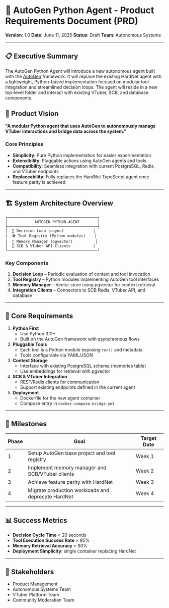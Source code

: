 # 🧠 AutoGen Python Agent - Product Requirements Document (PRD)

**Version**: 1.0
**Date**: June 11, 2025
**Status**: Draft
**Team**: Autonomous Systems

---

## 📋 Executive Summary

The AutoGen Python Agent will introduce a new autonomous agent built with the [AutoGen](https://github.com/microsoft/autogen) framework. It will replace the existing HardNet agent with a lightweight, Python-based implementation focused on modular tool integration and streamlined decision loops. The agent will reside in a new top-level folder and interact with existing VTuber, SCB, and database components.

## 🎯 Product Vision

**"A modular Python agent that uses AutoGen to autonomously manage VTuber interactions and bridge data across the system."**

### Core Principles
- **Simplicity**: Pure Python implementation for easier experimentation
- **Extensibility**: Pluggable actions using AutoGen agents and tools
- **Compatibility**: Seamless integration with current PostgreSQL, Redis, and VTuber endpoints
- **Replaceability**: Fully replaces the HardNet TypeScript agent once feature parity is achieved

---

## 🏗️ System Architecture Overview

```text
┌────────────────────────────────────────┐
│            AUTOGEN PYTHON AGENT        │
├────────────────────────────────────────┤
│  🔄 Decision Loop (async)             │
│  🛠️ Tool Registry (Python modules)    │
│  🧠 Memory Manager (pgvector)          │
│  🔗 SCB & VTuber API Clients          │
└────────────────────────────────────────┘
```

### Key Components
1. **Decision Loop** – Periodic evaluation of context and tool invocation
2. **Tool Registry** – Python modules implementing AutoGen tool interfaces
3. **Memory Manager** – Vector store using pgvector for context retrieval
4. **Integration Clients** – Connectors to SCB Redis, VTuber API, and database

---

## 🎯 Core Requirements

1. **Python First**
   - Use Python 3.11+
   - Built on the AutoGen framework with asynchronous flows
2. **Pluggable Tools**
   - Each tool is a Python module exposing `run()` and metadata
   - Tools configurable via YAML/JSON
3. **Context Storage**
   - Interface with existing PostgreSQL schema (memories table)
   - Use embeddings for retrieval with pgvector
4. **SCB & VTuber Integration**
   - REST/Redis clients for communication
   - Support existing endpoints defined in the current agent
5. **Deployment**
   - Dockerfile for the new agent container
   - Compose entry in `docker-compose.bridge.yml`

---

## 🚀 Milestones

| Phase | Goal | Target Date |
|-------|------|-------------|
| 1 | Setup AutoGen base project and tool registry | Week 1 |
| 2 | Implement memory manager and SCB/VTuber clients | Week 2 |
| 3 | Achieve feature parity with HardNet | Week 3 |
| 4 | Migrate production workloads and deprecate HardNet | Week 4 |

---

## 📊 Success Metrics
- **Decision Cycle Time** < 20 seconds
- **Tool Execution Success Rate** > 95%
- **Memory Retrieval Accuracy** > 90%
- **Deployment Simplicity**: single container replacing HardNet

---

## 🤝 Stakeholders
- Product Management
- Autonomous Systems Team
- VTuber Platform Team
- Community Moderation Team

